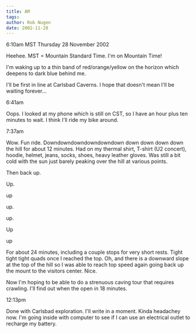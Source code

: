 ```yaml
---
title: AM
tags: 
author: Rob Nugen
date: 2002-11-28
---
```


<p class=date>6:10am MST Thursday 28 November 2002</p>

<p>Heehee.  MST = Mountain Standard Time.  I'm on Mountain Time!</p>

<p>I'm waking up to a thin band of red/orange/yellow on the horizon
which deepens to dark blue behind me.</p>

<p>I'll be first in line at Carlsbad Caverns.  I hope that doesn't
mean I'll be waiting forever...</p>

<p class=date>6:41am</p>

<p>Oops.  I looked at my phone which is still on CST, so I have an
hour plus ten minutes to wait.  I think I'll ride my bike around.</p>

<p class=date>7:37am</p>

<p>Wow.  Fun ride.  Downdowndowndowndowndown down down down down the
hill for about 12 minutes.  Had on my thermal shirt, T-shirt (U2
concert), hoodie, helmet, jeans, socks, shoes, heavy leather gloves.
Was still a bit cold with the sun just barely peaking over the hill at
various points.</p>

<p>Then back up.</p>

<p>Up.</p>

<p>up</p>

<p>up.</p>

<p>up.</p>

<p>Up</p>

<p>up</p>

<p>For about 24 minutes, including a couple stops for very short
rests.  Tight tight tight quads once I reached the top.  Oh, and there
is a downward slope at the top of the hill so I was able to reach top
speed again going back up the mount to the visitors center.  Nice.</p>

<p>Now I'm hoping to be able to do a strenuous caving tour that
requires crawling.  I'll find out when the open in 18 minutes.</p>

<p class=date>12:13pm</p>

<p>Done with Carlsbad exploration.  I'll write in a moment.  Kinda
headachey now.  I'm going inside with computer to see if I can use an
electrical outlet to recharge my battery.</p>

